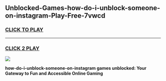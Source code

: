
## Unblocked-Games-how-do-i-unblock-someone-on-instagram-Play-Free-7vwcd
<h3>
<a href="https://premium76.site?title=how-do-i-unblock-someone-on-instagram&ref=23A">CLICK TO PLAY</a></h3>
<hr>

<h3>
<a href="https://premium76.site?title=how-do-i-unblock-someone-on-instagram&ref=23A">CLICK 2 PLAY</a>
  
</h3>

<a href="https://premium76.site?title=how-do-i-unblock-someone-on-instagram&ref=23A"><img src="https://clearcache.store/games.png"></a>


**how-do-i-unblock-someone-on-instagram games unblocked: Your Gateway to Fun and Accessible Online Gaming**

